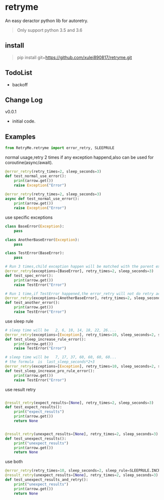 # retryme
An easy deractor python lib for autoretry.
>Only support python 3.5 and 3.6
## install
> pip install git+https://github.com/xulei890817/retryme.git

## TodoList
* backoff

## Change Log

v0.0.1
* initial code.

## Examples

```python
from RetryMe.retryme import error_retry, SLEEPRULE
```

normal usage,retry 2 times if any exception happend,also can be used for coroutine(async/await).
```python
@error_retry(retry_times=2, sleep_seconds=3)
def test_normal_use_error():
    print(arrow.get())
    raise Exception("Error")
    
@error_retry(retry_times=2, sleep_seconds=3)
async def test_normal_use_error():
    print(arrow.get())
    raise Exception("Error")
```

use specific  exceptions
```python
class BaseError(Exception):
    pass

class AnotherBaseError(Exception):
    pass

class TestError(BaseError):
    pass

# Run 3 times,child exception happen will be matched with the parent exception class.
@error_retry(exceptions=[BaseError], retry_times=2, sleep_seconds=3)
def test_spec_error():
    print(arrow.get())
    raise TestError("Error")

# Run 1 time,if TestError happened,the error_retry will not do retry action.
@error_retry(exceptions=[AnotherBaseError], retry_times=2, sleep_seconds=3)
def test_another_error():
    print(arrow.get())
    raise TestError("Error")
```

use sleep rule
```python
# sleep time will be   2, 6, 10, 14, 18, 22, 26....
@error_retry(exceptions=[Exception], retry_times=10, sleep_seconds=2, sleep_rule=SLEEPRULE.INCREASE, sleep_rule_args={"step": 4})
def test_sleep_increase_rule_error():
    print(arrow.get())
    raise TestError("Error")

# sleep time will be   7, 17, 37, 60, 60, 60, 60...
# the formula  is  last_sleep_seconds*2+3
@error_retry(exceptions=[Exception], retry_times=10, sleep_seconds=2, sleep_rule=SLEEPRULE.INCREASEPRO, sleep_rule_args={"max_sleep_time": 60})
def test_sleep_increase_pro_rule_error():
    print(arrow.get())
    raise TestError("Error")
```

use result retry
```python

@result_retry(expect_results=[None], retry_times=2, sleep_seconds=3)
def test_expect_results():
    print("expect_results")
    print(arrow.get())
    return None


@result_retry(unexpect_results=[None], retry_times=2, sleep_seconds=3)
def test_unexpect_results():
    print("unexpect_results")
    print(arrow.get())
    return None

```

use both
```python 
@error_retry(retry_times=10, sleep_seconds=2, sleep_rule=SLEEPRULE.INCREASEPRO, sleep_rule_args={"max_sleep_time": 60})
@result_retry(unexpect_results=[None], retry_times=2, sleep_seconds=3)
def test_unexpect_results_and_retry():
    print("unexpect_results")
    print(arrow.get())
    return None
```

